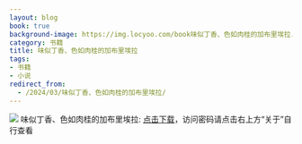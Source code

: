 ```yaml
---
layout: blog
book: true
background-image: https://img.locyoo.com/book味似丁香、色如肉桂的加布里埃拉.jpg
category: 书籍
title: 味似丁香、色如肉桂的加布里埃拉
tags:
- 书籍
- 小说
redirect_from:
  - /2024/03/味似丁香、色如肉桂的加布里埃拉/
---
```

![](https://img.locyoo.com/book味似丁香、色如肉桂的加布里埃拉.jpg)
味似丁香、色如肉桂的加布里埃拉: <a name = "ref1" href="https://089m.com/f/50983618-1272781211-638ecf?p=3619">点击下载</a>，访问密码请点击右上方“关于”自行查看